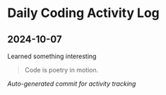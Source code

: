 # Daily Coding Activity Log

## 2024-10-07

Learned something interesting

> Code is poetry in motion.

*Auto-generated commit for activity tracking*

